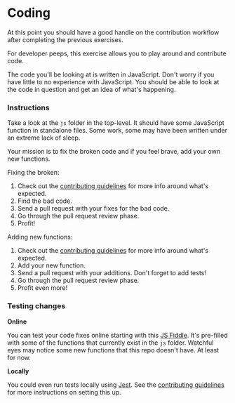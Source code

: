 # Coding

At this point you should have a good handle on the contribution workflow after completing the previous exercises.

For developer peeps, this exercise allows you to play around and contribute code.

The code you'll be looking at is written in JavaScript. Don't worry if you have little to no experience with JavaScript. You should be able to look at the code in question and get an idea of what's happening.

### Instructions

Take a look at the `js` folder in the top-level. It should have some JavaScript function in standalone files. Some work, some may have been written under an extreme lack of sleep.

Your mission is to fix the broken code and if you feel brave, add your own new functions.

Fixing the broken:

1. Check out the [contributing guidelines](../CONTRIBUTING.md) for more info around what's expected.
1. Find the bad code.
1. Send a pull request with your fixes for the bad code.
1. Go through the pull request review phase.
1. Profit!

Adding new functions:

1. Check out the [contributing guidelines](../CONTRIBUTING.md) for more info around what's expected.
1. Add your new function.
1. Send a pull request with your additions. Don't forget to add tests!
1. Go through the pull request review phase.
1. Profit even more!

### Testing changes

**Online**

You can test your code fixes online starting with this [JS Fiddle](https://jsfiddle.net/j6Leyhg3/1/). It's pre-filled with some of the functions that currently exist in the `js` folder. Watchful eyes may notice some new functions that this repo doesn't have. At least for now.

**Locally**

You could even run tests locally using [Jest](http://facebook.github.io/jest/). See the [contributing guidelines](../CONTRIBUTING.md) for more instructions on setting this up.
